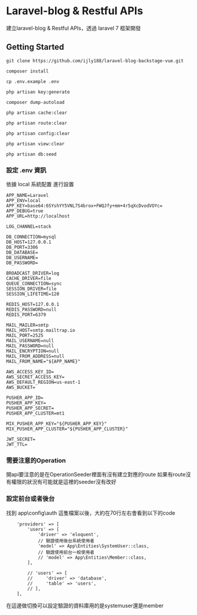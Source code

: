 # Laravel-blog & Restful APIs

建立laravel-blog & Restful APIs，透過 laravel 7 框架開發

## Getting Started
```
git clone https://github.com/ijly188/laravel-blog-backstage-vue.git
```

```
composer install
```

```
cp .env.example .env
```

```
php artisan key:generate
```

```
composer dump-autoload
```

```
php artisan cache:clear
```

```
php artisan route:clear
```

```
php artisan config:clear
```

```
php artisan view:clear
```

```
php artisan db:seed
```

### 設定 .env 資訊

依據 local 系統配置 進行設置

```
APP_NAME=Laravel
APP_ENV=local
APP_KEY=base64:6SYshYY5VNL7S4brox+FWQJfy+mm+4r5qXcDvodVOYc=
APP_DEBUG=true
APP_URL=http://localhost

LOG_CHANNEL=stack

DB_CONNECTION=mysql
DB_HOST=127.0.0.1
DB_PORT=3306
DB_DATABASE=
DB_USERNAME=
DB_PASSWORD=

BROADCAST_DRIVER=log
CACHE_DRIVER=file
QUEUE_CONNECTION=sync
SESSION_DRIVER=file
SESSION_LIFETIME=120

REDIS_HOST=127.0.0.1
REDIS_PASSWORD=null
REDIS_PORT=6379

MAIL_MAILER=smtp
MAIL_HOST=smtp.mailtrap.io
MAIL_PORT=2525
MAIL_USERNAME=null
MAIL_PASSWORD=null
MAIL_ENCRYPTION=null
MAIL_FROM_ADDRESS=null
MAIL_FROM_NAME="${APP_NAME}"

AWS_ACCESS_KEY_ID=
AWS_SECRET_ACCESS_KEY=
AWS_DEFAULT_REGION=us-east-1
AWS_BUCKET=

PUSHER_APP_ID=
PUSHER_APP_KEY=
PUSHER_APP_SECRET=
PUSHER_APP_CLUSTER=mt1

MIX_PUSHER_APP_KEY="${PUSHER_APP_KEY}"
MIX_PUSHER_APP_CLUSTER="${PUSHER_APP_CLUSTER}"

JWT_SECRET=
JWT_TTL=
```

### 需要注意的Operation
開api要注意的是在OperationSeeder裡面有沒有建立對應的route
如果有route沒有權限的狀況有可能就是這裡的seeder沒有改好

### 設定前台或者後台
找到 app\config\auth 這隻檔案以後，大約在70行左右會看到以下的code
```
    'providers' => [
        'users' => [
            'driver' => 'eloquent',
            // 驗證使用後台系統使用者
            'model' => App\Entities\SystemUser::class,
            // 驗證使用前台一般使用者
            // 'model' => App\Entities\Member::class,
        ],

        // 'users' => [
        //     'driver' => 'database',
        //     'table' => 'users',
        // ],
    ],
```
在這邊做切換可以設定驗證的資料庫用的是systemuser還是member